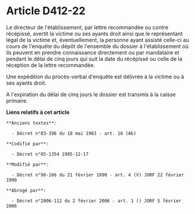# Article D412-22

Le directeur de l'établissement, par lettre recommandée ou contre récépissé, avertit la victime ou ses ayants droit ainsi que
le représentant légal de la victime et, éventuellement, la personne ayant assisté celle-ci au cours de l'enquête du dépôt de
l'ensemble du dossier à l'établissement où ils peuvent en prendre connaissance directement ou par mandataire et pendant le
délai de cinq jours qui suit la date du récépissé ou celle de la réception de la lettre recommandée. 

Une expédition du procès-verbal d'enquête est délivrée à la victime ou à ses ayants droit. 

A l'expiration du délai de cinq jours le dossier est transmis à la caisse primaire.

**Liens relatifs à cet article**

	**Anciens textes**:

	  - Décret n°83-396 du 18 mai 1983 - art. 18 (Ab)

	**Codifié par**:

	  - Décret n°85-1354 1985-12-17

	**Modifié par**:

	  - Décret n°90-166 du 21 février 1990 - art. 4 (V) JORF 22 février 1990

	**Abrogé par**:

	  - Décret n°2006-112 du 2 février 2006 - art. 1 () JORF 5 février 2006
